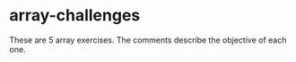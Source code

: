 # array-challenges
These are 5 array exercises.  The comments describe the objective of each one.  
